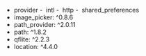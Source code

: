 - provider
-  intl
-  http
-  shared_preferences
- image_picker: ^0.8.6
- path_provider: ^2.0.11
- path: ^1.8.2
- qflite: ^2.2.3
- location: ^4.4.0